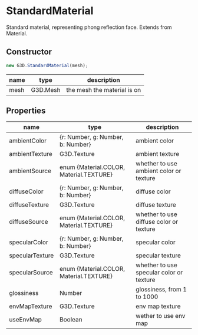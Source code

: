 # StandardMaterial

Standard material, representing phong reflection face. Extends from Material.

## Constructor

```javascript
new G3D.StandardMaterial(mesh);
```

| name | type     | description                 |
| ---- | -------- | --------------------------- |
| mesh | G3D.Mesh | the mesh the material is on |

## Properties

| name            | type                                    | description                              |
| --------------- | --------------------------------------- | ---------------------------------------- |
| ambientColor    | {r: Number, g: Number, b: Number}       | ambient color                            |
| ambientTexture  | G3D.Texture                             | ambient texture                          |
| ambientSource   | enum {Material.COLOR, Material.TEXTURE} | whether to use ambient color or texture  |
| diffuseColor    | {r: Number, g: Number, b: Number}       | diffuse color                            |
| diffuseTexture  | G3D.Texture                             | diffuse texture                          |
| diffuseSource   | enum {Material.COLOR, Material.TEXTURE} | whether to use diffuse color or texture  |
| specularColor   | {r: Number, g: Number, b: Number}       | specular color                           |
| specularTexture | G3D.Texture                             | specular texture                         |
| specularSource  | enum {Material.COLOR, Material.TEXTURE} | whether to use specular color or texture |
| glossiness      | Number                                  | glossiness, from 1 to 1000               |
| envMapTexture   | G3D.Texture                             | env map texture                          |
| useEnvMap       | Boolean                                 | wether to use env map                    |

